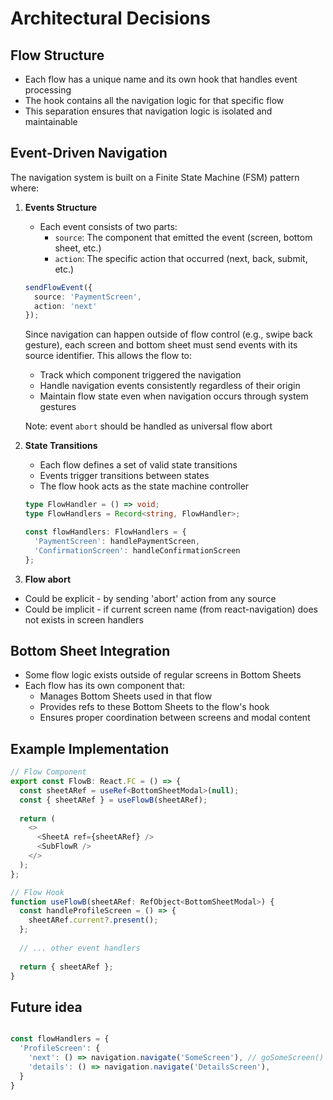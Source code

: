 # Architectural Decisions

## Flow Structure
- Each flow has a unique name and its own hook that handles event processing
- The hook contains all the navigation logic for that specific flow
- This separation ensures that navigation logic is isolated and maintainable

## Event-Driven Navigation
The navigation system is built on a Finite State Machine (FSM) pattern where:

1. **Events Structure**
   - Each event consists of two parts:
     - `source`: The component that emitted the event (screen, bottom sheet, etc.)
     - `action`: The specific action that occurred (next, back, submit, etc.)
   ```typescript
   sendFlowEvent({
     source: 'PaymentScreen',
     action: 'next'
   });
   ```

   Since navigation can happen outside of flow control (e.g., swipe back gesture), each screen and bottom sheet must send events with its source identifier. This allows the flow to:
   - Track which component triggered the navigation
   - Handle navigation events consistently regardless of their origin
   - Maintain flow state even when navigation occurs through system gestures

   Note: event `abort` should be handled as universal flow abort

2. **State Transitions**
   - Each flow defines a set of valid state transitions
   - Events trigger transitions between states
   - The flow hook acts as the state machine controller
   ```typescript
   type FlowHandler = () => void;
   type FlowHandlers = Record<string, FlowHandler>;

   const flowHandlers: FlowHandlers = {
     'PaymentScreen': handlePaymentScreen,
     'ConfirmationScreen': handleConfirmationScreen
   };
   ```

3. **Flow abort**
  - Could be explicit - by sending 'abort' action from any source
  - Could be implicit - if current screen name (from react-navigation) does not exists in screen handlers


## Bottom Sheet Integration
- Some flow logic exists outside of regular screens in Bottom Sheets
- Each flow has its own component that:
  - Manages Bottom Sheets used in that flow
  - Provides refs to these Bottom Sheets to the flow's hook
  - Ensures proper coordination between screens and modal content

## Example Implementation

```typescript
// Flow Component
export const FlowB: React.FC = () => {
  const sheetARef = useRef<BottomSheetModal>(null);
  const { sheetARef } = useFlowB(sheetARef);
  
  return (
    <>
      <SheetA ref={sheetARef} />
      <SubFlowR />
    </>
  );
};

// Flow Hook
function useFlowB(sheetARef: RefObject<BottomSheetModal>) {
  const handleProfileScreen = () => {
    sheetARef.current?.present();
  };
  
  // ... other event handlers
  
  return { sheetARef };
}
``` 

## Future idea

```typescript

const flowHandlers = { 
  'ProfileScreen': {
    'next': () => navigation.navigate('SomeScreen'), // goSomeScreen() 
    'details': () => navigation.navigate('DetailsScreen'),
  }
}